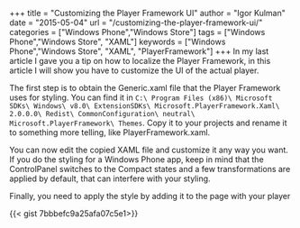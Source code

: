 +++
title = "Customizing the Player Framework UI"
author = "Igor Kulman"
date = "2015-05-04"
url = "/customizing-the-player-framework-ui/"
categories = ["Windows Phone","Windows Store"]
tags = ["Windows Phone","Windows Store", "XAML"]
keywords = ["Windows Phone","Windows Store", "XAML", "PlayerFramework"]
+++
In my last article I gave you a tip on how to localize the Player Framework, in this article I will show you have to customize the UI of the actual player. 

The first step is to obtain the Generic.xaml file that the Player Framework uses for styling. You can find it in `C:\ Program Files (x86)\ Microsoft SDKs\ Windows\ v8.0\ ExtensionSDKs\ Microsoft.PlayerFramework.Xaml\ 2.0.0.0\ Redist\ CommonConfiguration\ neutral\ Microsoft.PlayerFramework\ Themes`. Copy it to your projects and rename it to something more telling, like PlayerFramework.xaml.

You can now edit the copied XAML file and customize it any way you want. If you do the styling for a Windows Phone app, keep in mind that the ControlPanel switches to the Compact states and a few transformations are applied by default, that can interfere with your styling. 

<!--more-->

Finally, you need to apply the style by adding it to the page with your player

{{< gist 7bbbefc9a25afa07c5e1>}}
